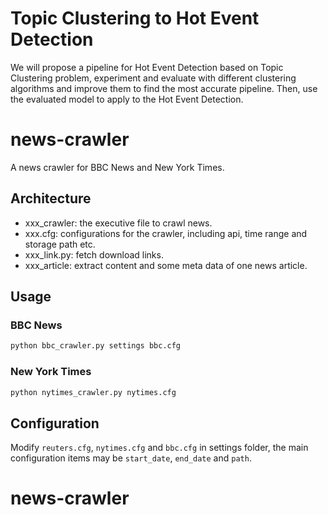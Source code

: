 # Topic Clustering to Hot Event Detection
We will propose a pipeline for Hot Event Detection based on Topic Clustering problem, experiment and evaluate with different clustering algorithms and improve them to find the most accurate pipeline. Then, use the evaluated model to apply to the Hot Event Detection.

# news-crawler

A news crawler for BBC News and New York Times.

## Architecture

- xxx_crawler: the executive file to crawl news.
- xxx.cfg: configurations for the crawler, including api, time range and storage path etc.
- xxx_link.py: fetch download links.
- xxx_article: extract content and some meta data of one news article.

## Usage

### BBC News

```bash
python bbc_crawler.py settings bbc.cfg
```
### New York Times

```bash
python nytimes_crawler.py nytimes.cfg
```

## Configuration

Modify `reuters.cfg`, `nytimes.cfg` and `bbc.cfg` in settings folder, the main configuration items may be `start_date`, `end_date` and `path`.



# news-crawler




















